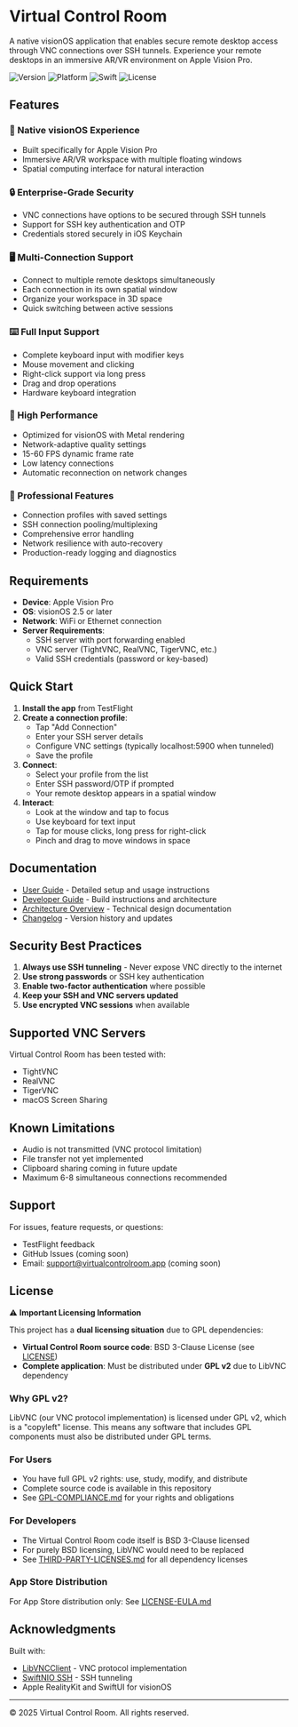 # Virtual Control Room

A native visionOS application that enables secure remote desktop access through VNC connections over SSH tunnels. Experience your remote desktops in an immersive AR/VR environment on Apple Vision Pro.

![Version](https://img.shields.io/badge/version-0.70-blue.svg)
![Platform](https://img.shields.io/badge/platform-visionOS%202.0%2B-lightgrey.svg)
![Swift](https://img.shields.io/badge/swift-6.0-orange.svg)
![License](https://img.shields.io/badge/license-GPL%20v2-blue.svg)

## Features

### 🥽 Native visionOS Experience
- Built specifically for Apple Vision Pro
- Immersive AR/VR workspace with multiple floating windows
- Spatial computing interface for natural interaction

### 🔒 Enterprise-Grade Security
- VNC connections have options to be secured through SSH tunnels
- Support for SSH key authentication and OTP
- Credentials stored securely in iOS Keychain

### 🖥️ Multi-Connection Support
- Connect to multiple remote desktops simultaneously
- Each connection in its own spatial window
- Organize your workspace in 3D space
- Quick switching between active sessions

### ⌨️ Full Input Support
- Complete keyboard input with modifier keys
- Mouse movement and clicking
- Right-click support via long press
- Drag and drop operations
- Hardware keyboard integration

### 🚀 High Performance
- Optimized for visionOS with Metal rendering
- Network-adaptive quality settings
- 15-60 FPS dynamic frame rate
- Low latency connections
- Automatic reconnection on network changes

### 📱 Professional Features
- Connection profiles with saved settings
- SSH connection pooling/multiplexing
- Comprehensive error handling
- Network resilience with auto-recovery
- Production-ready logging and diagnostics

## Requirements

- **Device**: Apple Vision Pro
- **OS**: visionOS 2.5 or later
- **Network**: WiFi or Ethernet connection
- **Server Requirements**:
  - SSH server with port forwarding enabled
  - VNC server (TightVNC, RealVNC, TigerVNC, etc.)
  - Valid SSH credentials (password or key-based)

## Quick Start

1. **Install the app** from TestFlight
2. **Create a connection profile**:
   - Tap "Add Connection"
   - Enter your SSH server details
   - Configure VNC settings (typically localhost:5900 when tunneled)
   - Save the profile
3. **Connect**:
   - Select your profile from the list
   - Enter SSH password/OTP if prompted
   - Your remote desktop appears in a spatial window
4. **Interact**:
   - Look at the window and tap to focus
   - Use keyboard for text input
   - Tap for mouse clicks, long press for right-click
   - Pinch and drag to move windows in space

## Documentation

- [User Guide](docs/USER-GUIDE.md) - Detailed setup and usage instructions
- [Developer Guide](docs/DEVELOPER-GUIDE.md) - Build instructions and architecture
- [Architecture Overview](architecture-summary.md) - Technical design documentation
- [Changelog](docs/CHANGELOG.md) - Version history and updates

## Security Best Practices

1. **Always use SSH tunneling** - Never expose VNC directly to the internet
2. **Use strong passwords** or SSH key authentication
3. **Enable two-factor authentication** where possible
4. **Keep your SSH and VNC servers updated**
5. **Use encrypted VNC sessions** when available

## Supported VNC Servers

Virtual Control Room has been tested with:
- TightVNC
- RealVNC
- TigerVNC
- macOS Screen Sharing

## Known Limitations

- Audio is not transmitted (VNC protocol limitation)
- File transfer not yet implemented
- Clipboard sharing coming in future update
- Maximum 6-8 simultaneous connections recommended

## Support

For issues, feature requests, or questions:
- TestFlight feedback
- GitHub Issues (coming soon)
- Email: support@virtualcontrolroom.app (coming soon)

## License

⚠️ **Important Licensing Information**

This project has a **dual licensing situation** due to GPL dependencies:

- **Virtual Control Room source code**: BSD 3-Clause License (see [LICENSE](LICENSE))
- **Complete application**: Must be distributed under **GPL v2** due to LibVNC dependency

### Why GPL v2?

LibVNC (our VNC protocol implementation) is licensed under GPL v2, which is a "copyleft" license. This means any software that includes GPL components must also be distributed under GPL terms.

### For Users
- You have full GPL v2 rights: use, study, modify, and distribute
- Complete source code is available in this repository
- See [GPL-COMPLIANCE.md](GPL-COMPLIANCE.md) for your rights and obligations

### For Developers
- The Virtual Control Room code itself is BSD 3-Clause licensed
- For purely BSD licensing, LibVNC would need to be replaced
- See [THIRD-PARTY-LICENSES.md](THIRD-PARTY-LICENSES.md) for all dependency licenses

### App Store Distribution
For App Store distribution only: See [LICENSE-EULA.md](LICENSE-EULA.md)

## Acknowledgments

Built with:
- [LibVNCClient](https://github.com/LibVNC/libvncserver) - VNC protocol implementation
- [SwiftNIO SSH](https://github.com/apple/swift-nio-ssh) - SSH tunneling
- Apple RealityKit and SwiftUI for visionOS

---

© 2025 Virtual Control Room. All rights reserved.